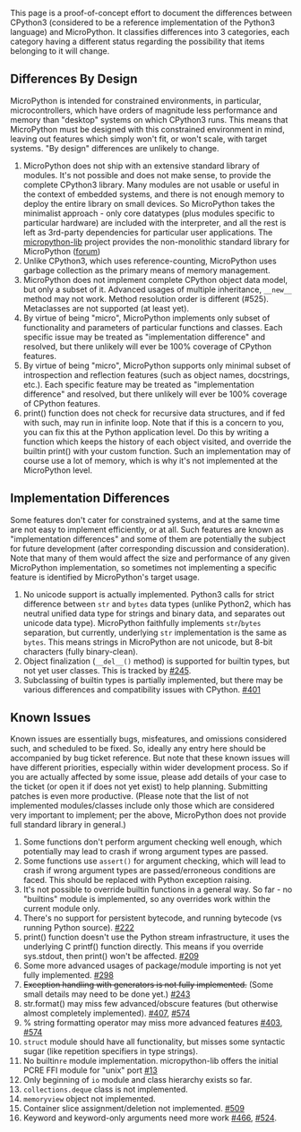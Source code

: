 This page is a proof-of-concept effort to document the differences between CPython3 (considered to be a reference implementation of the Python3 language) and MicroPython. It classifies differences into 3 categories, each category having a different status regarding the possibility that items belonging to it will change.

## Differences By Design
MicroPython is intended for constrained environments, in particular, microcontrollers, which have orders of magnitude less performance and memory than "desktop" systems on which CPython3 runs. This means that MicroPython must be designed with this constrained environment in mind, leaving out features which simply won't fit, or won't scale, with target systems. "By design" differences are unlikely to change.

1. MicroPython does not ship with an extensive standard library of modules. It's not possible and does not make sense, to provide the complete CPython3 library. Many modules are not usable or useful in the context of embedded systems, and there is not enough memory to deploy the entire library on small devices. So MicroPython takes the minimalist approach - only core datatypes (plus modules specific to particular hardware) are included with the interpreter, and all the rest is left as 3rd-party dependencies for particular user applications. The [micropython-lib](https://github.com/micropython/micropython-lib) project provides the non-monolithic standard library for MicroPython ([forum](http://forum.micropython.org/viewtopic.php?f=5&t=70))
1. Unlike CPython3, which uses reference-counting, MicroPython uses garbage collection as the primary means of memory management.
1. MicroPython does not implement complete CPython object data model, but only a subset of it. Advanced usages of multiple inheritance, ``__new__`` method may not work. Method resolution order is different (#525). Metaclasses are not supported (at least yet).
1. By virtue of being "micro", MicroPython implements only subset of functionality and parameters of particular functions and classes. Each specific issue may be treated as "implementation difference" and resolved, but there unlikely will ever be 100% coverage of CPython features.
1. By virtue of being "micro", MicroPython supports only minimal subset of introspection and reflection features (such as object names, docstrings, etc.). Each specific feature may be treated as "implementation difference" and resolved, but there unlikely will ever be 100% coverage of CPython features.
1. print() function does not check for recursive data structures, and if fed with such, may run in infinite loop. Note that if this is a concern to you, you can fix this at the Python application level. Do this by writing a function which keeps the history of each object visited, and override the builtin print() with your custom function. Such an implementation may of course use a lot of memory, which is why it's not implemented at the MicroPython level.

## Implementation Differences
Some features don't cater for constrained systems, and at the same time are not easy to implement efficiently, or at all. Such features are known as "implementation differences" and some of them are potentially the subject for future development (after corresponding discussion and consideration). Note that many of them would affect the size and performance of any given MicroPython implementation, so sometimes not implementing a specific feature is identified by MicroPython's target usage.

1. No unicode support is actually implemented. Python3 calls for strict difference between ``str`` and ``bytes`` data types (unlike Python2, which has neutral unified data type for strings and binary data, and separates out unicode data type). MicroPython faithfully implements ``str``/``bytes`` separation, but currently, underlying ``str`` implementation is the same as ``bytes``. This means strings in MicroPython are not unicode, but 8-bit characters (fully binary-clean).
1. Object finalization (``__del__()`` method) is supported for builtin types, but not yet user classes. This is tracked by [#245](//github.com/micropython/micropython/issues/245).
1. Subclassing of builtin types is partially implemented, but there may be various differences and compatibility issues with CPython. [#401](//github.com/micropython/micropython/issues/401)

## Known Issues
Known issues are essentially bugs, misfeatures, and omissions considered such, and scheduled to be fixed. So, ideally any entry here should be accompanied by bug ticket reference. But note that these known issues will have different priorities, especially within wider development process. So if you are actually affected by some issue, please add details of your case to the ticket (or open it if does not yet exist) to help planning. Submitting patches is even more productive. (Please note that the list of not implemented modules/classes include only those which are considered very important to implement; per the above, MicroPython does not provide full standard library in general.)

1. Some functions don't perform argument checking well enough, which potentially may lead to crash if wrong argument types are passed.
1. Some functions use ``assert()`` for argument checking, which will lead to crash if wrong argument types are passed/erroneous conditions are faced. This should be replaced with Python exception raising.
1. It's not possible to override builtin functions in a general way. So far - no "builtins" module is implemented, so any overrides work within the current module only.
1. There's no support for persistent bytecode, and running bytecode (vs running Python source). [#222](//github.com/micropython/micropython/issues/222)
1. print() function doesn't use the Python stream infrastructure, it uses the underlying C printf() function directly. This means if you override sys.stdout, then print() won't be affected. [#209](//github.com/micropython/micropython/issues/209)
1. Some more advanced usages of package/module importing is not yet fully implemented. [#298](//github.com/micropython/micropython/issues/298)
1. <strike>Exception handling with generators is not fully implemented.</strike> (Some small details may need to be done yet.) [#243](//github.com/micropython/micropython/issues/243)
1. str.format() may miss few advanced/obscure features (but otherwise almost completely implemented). [#407](//github.com/micropython/micropython/issues/407), [#574](//github.com/micropython/micropython/issues/574)
1. % string formatting operator may miss more advanced features [#403](//github.com/micropython/micropython/issues/403), [#574](//github.com/micropython/micropython/issues/574)
1. ``struct`` module should have all functionality, but misses some syntactic sugar (like repetition specifiers in type strings).
1. No builtin``re`` module implementation. micropython-lib offers the initial PCRE FFI module for "unix" port [#13](//github.com/micropython/micropython/issues/13)
1. Only beginning of ``io`` module and class hierarchy exists so far.
1. ``collections.deque`` class is not implemented.
1. ``memoryview`` object not implemented.
1. Container slice assignment/deletion not implemented. [#509](https://github.com/micropython/micropython/issues/509)
1. Keyword and keyword-only arguments need more work [#466](https://github.com/micropython/micropython/issues/466), [#524](https://github.com/micropython/micropython/issues/524).